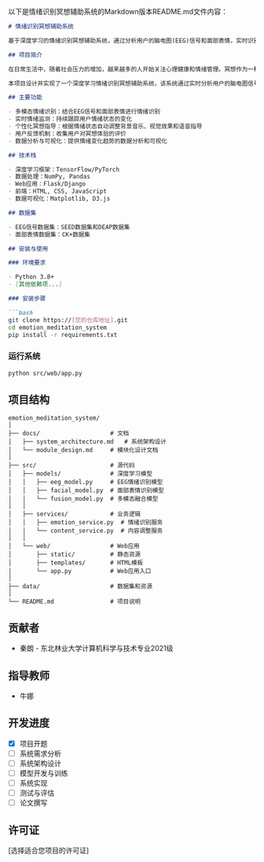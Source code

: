 以下是情绪识别冥想辅助系统的Markdown版本README.md文件内容：

```markdown
# 情绪识别冥想辅助系统

基于深度学习的情绪识别冥想辅助系统，通过分析用户的脑电图(EEG)信号和面部表情，实时识别情绪状态，并提供个性化的冥想指导。

## 项目简介

在日常生活中，随着社会压力的增加，越来越多的人开始关注心理健康和情绪管理。冥想作为一种有效的放松和心理调节方法，已经受到广泛关注。然而，许多人在没有指导的情况下难以正确练习冥想，因此需要一个能够基于个人情绪状态提供个性化辅助的系统。

本项目设计并实现了一个深度学习情绪识别冥想辅助系统，该系统通过实时分析用户的脑电图信号和面部表情来识别情绪状态，并根据情绪变化动态调整冥想内容。

## 主要功能

- 多模态情绪识别：结合EEG信号和面部表情进行情绪识别
- 实时情绪监测：持续跟踪用户情绪状态的变化
- 个性化冥想指导：根据情绪状态自动调整背景音乐、视觉效果和语音指导
- 用户反馈机制：收集用户对冥想体验的评价
- 数据分析与可视化：提供情绪变化趋势的数据分析和可视化

## 技术栈

- 深度学习框架：TensorFlow/PyTorch
- 数据处理：NumPy, Pandas
- Web应用：Flask/Django
- 前端：HTML, CSS, JavaScript
- 数据可视化：Matplotlib, D3.js

## 数据集

- EEG信号数据集：SEED数据集和DEAP数据集
- 面部表情数据集：CK+数据集

## 安装与使用

### 环境要求

- Python 3.8+
- [其他依赖项...]

### 安装步骤

```bash
git clone https://[您的仓库地址].git
cd emotion_meditation_system
pip install -r requirements.txt
```

### 运行系统

```bash
python src/web/app.py
```

## 项目结构

```
emotion_meditation_system/
│
├── docs/                    # 文档
│   ├── system_architecture.md   # 系统架构设计
│   └── module_design.md     # 模块化设计文档
│
├── src/                     # 源代码
│   ├── models/              # 深度学习模型
│   │   ├── eeg_model.py     # EEG情绪识别模型
│   │   ├── facial_model.py  # 面部表情识别模型
│   │   └── fusion_model.py  # 多模态融合模型
│   │
│   ├── services/            # 业务逻辑
│   │   ├── emotion_service.py  # 情绪识别服务
│   │   └── content_service.py  # 内容调整服务
│   │
│   └── web/                 # Web应用
│       ├── static/          # 静态资源
│       ├── templates/       # HTML模板
│       └── app.py           # Web应用入口
│
├── data/                    # 数据集和资源
│
└── README.md                # 项目说明
```

## 贡献者

- 秦朗 - 东北林业大学计算机科学与技术专业2021级

## 指导教师

- 牛娜

## 开发进度

- [x] 项目开题
- [ ] 系统需求分析
- [ ] 系统架构设计
- [ ] 模型开发与训练
- [ ] 系统实现
- [ ] 测试与评估
- [ ] 论文撰写

## 许可证

[选择适合您项目的许可证]
```
